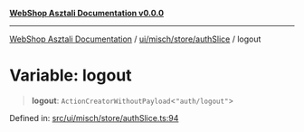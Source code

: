 [**WebShop Asztali Documentation v0.0.0**](../../../../../README.md)

***

[WebShop Asztali Documentation](../../../../../modules.md) / [ui/misch/store/authSlice](../README.md) / logout

# Variable: logout

> **logout**: `ActionCreatorWithoutPayload`\<`"auth/logout"`\>

Defined in: [src/ui/misch/store/authSlice.ts:94](https://github.com/akosgamer1000/webshop_asztali/blob/694dfb5919995863486557fe9c75abb7edf40a6c/src/ui/misch/store/authSlice.ts#L94)
